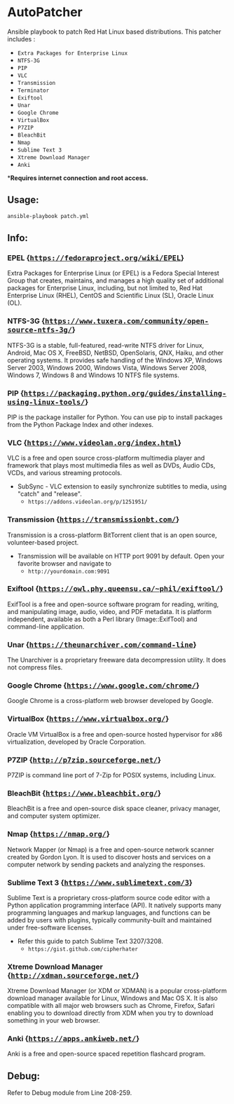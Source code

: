 # AutoPatcher
Ansible playbook to patch Red Hat Linux based distributions. This patcher includes :
* ```Extra Packages for Enterprise Linux```
* ```NTFS-3G```
* ```PIP```
* ```VLC```
* ```Transmission```
* ```Terminator```
* ```Exiftool```
* ```Unar```
* ```Google Chrome```
* ```VirtualBox```
* ```P7ZIP```
* ```BleachBit```
* ```Nmap```
* ```Sublime Text 3```
* ```Xtreme Download Manager```
* ```Anki```

*<b>Requires internet connection and root access.</b>

## Usage:
```bash
ansible-playbook patch.yml
```

## Info:
### EPEL {<kbd>https://fedoraproject.org/wiki/EPEL</kbd>}
Extra Packages for Enterprise Linux (or EPEL) is a Fedora Special Interest Group that creates, maintains, and manages a high quality set of additional packages for Enterprise Linux, including, but not limited to, Red Hat Enterprise Linux (RHEL), CentOS and Scientific Linux (SL), Oracle Linux (OL).

### NTFS-3G {<kbd>https://www.tuxera.com/community/open-source-ntfs-3g/</kbd>}
NTFS-3G is a stable, full-featured, read-write NTFS driver for Linux, Android, Mac OS X, FreeBSD, NetBSD, OpenSolaris, QNX, Haiku, and other operating systems. It provides safe handling of the Windows XP, Windows Server 2003, Windows 2000, Windows Vista, Windows Server 2008, Windows 7, Windows 8 and Windows 10 NTFS file systems.

### PIP {<kbd>https://packaging.python.org/guides/installing-using-linux-tools/</kbd>}
PIP is the package installer for Python. You can use pip to install packages from the Python Package Index and other indexes.

### VLC {<kbd>https://www.videolan.org/index.html</kbd>}
VLC is a free and open source cross-platform multimedia player and framework that plays most multimedia files as well as DVDs, Audio CDs, VCDs, and various streaming protocols. 
* SubSync - VLC extension to easily synchronize subtitles to media, using "catch" and "release". 
  * ```https://addons.videolan.org/p/1251951/```

### Transmission {<kbd>https://transmissionbt.com/</kbd>}
Transmission is a cross-platform BitTorrent client that is an open source, volunteer-based project.
* Transmission will be available on HTTP port 9091 by default. Open your favorite browser and navigate to
  * ```http://yourdomain.com:9091```

### Exiftool {<kbd>https://owl.phy.queensu.ca/~phil/exiftool/</kbd>}
ExifTool is a free and open-source software program for reading, writing, and manipulating image, audio, video, and PDF metadata. It is platform independent, available as both a Perl library (Image::ExifTool) and command-line application.

### Unar {<kbd>https://theunarchiver.com/command-line</kbd>}
The Unarchiver is a proprietary freeware data decompression utility. It does not compress files.

### Google Chrome {<kbd>https://www.google.com/chrome/</kbd>}
Google Chrome is a cross-platform web browser developed by Google.

### VirtualBox {<kbd>https://www.virtualbox.org/</kbd>}
Oracle VM VirtualBox is a free and open-source hosted hypervisor for x86 virtualization, developed by Oracle Corporation.

### P7ZIP {<kbd>http://p7zip.sourceforge.net/</kbd>}
P7ZIP is command line port of 7-Zip for POSIX systems, including Linux.

### BleachBit {<kbd>https://www.bleachbit.org/</kbd>}
BleachBit is a free and open-source disk space cleaner, privacy manager, and computer system optimizer.

### Nmap {<kbd>https://nmap.org/</kbd>}
Network Mapper (or Nmap) is a free and open-source network scanner created by Gordon Lyon. It is used to discover hosts and services on a computer network by sending packets and analyzing the responses.

### Sublime Text 3 {<kbd>https://www.sublimetext.com/3</kbd>}
Sublime Text is a proprietary cross-platform source code editor with a Python application programming interface (API). It natively supports many programming languages and markup languages, and functions can be added by users with plugins, typically community-built and maintained under free-software licenses.
* Refer this guide to patch Sublime Text 3207/3208.
  * ```https://gist.github.com/cipherhater```

### Xtreme Download Manager {<kbd>http://xdman.sourceforge.net/</kbd>}
Xtreme Download Manager (or XDM or XDMAN) is a popular cross-platform download manager available for Linux, Windows and Mac OS X. It is also compatible with all major web browsers such as Chrome, Firefox, Safari enabling you to download directly from XDM when you try to download something in your web browser.

### Anki {<kbd>https://apps.ankiweb.net/</kbd>}
Anki is a free and open-source spaced repetition flashcard program.

## Debug:
Refer to Debug module from Line 208-259.
